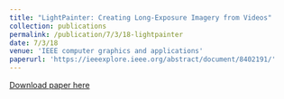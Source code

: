 ```yaml
---
title: "LightPainter: Creating Long-Exposure Imagery from Videos"
collection: publications
permalink: /publication/7/3/18-lightpainter
date: 7/3/18
venue: 'IEEE computer graphics and applications'
paperurl: 'https://ieeexplore.ieee.org/abstract/document/8402191/'
---
```


<a href='https://ieeexplore.ieee.org/abstract/document/8402191/'>Download paper here</a>
